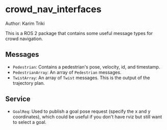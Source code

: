 # crowd_nav_interfaces
Author: Karim Triki

This is a ROS 2 package that contains some useful message types for crowd navigation.

## Messages
* `Pedestrian`: Contains a pedestrian's pose, velocity, id, and timestamp.
* `PedestrianArray`: An array of `Pedestrian` messages.
* `TwistArray`: An array of `Twist` messages. This is the output of the trajectory plan.

## Service
* `GoalReq`: Used to publish a goal pose request (specify the x and y coordinates), which could be useful if you don't have rviz but still want to select a goal.
